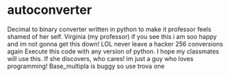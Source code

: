 # autoconverter
Decimal to binary converter written in python to make it professor feels shamed of her self. Virginia (my professor) if you see this i am soo happy and im not gonna get this down! LOL never leave a hacker 256 conversions again
Execute this code with any version of python. I hope my classmates will use this. If she discovers, who cares! im just a guy who loves programming!
Base_multipla is buggy so use trova one
